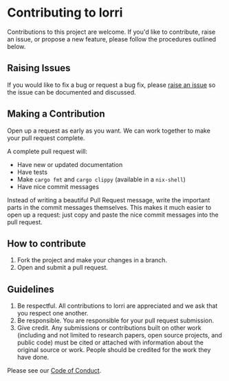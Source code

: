 # Contributing to lorri

Contributions to this project are welcome.  If you'd like to
contribute, raise an issue, or propose a new feature, please follow
the procedures outlined below.

## Raising Issues

If you would like to fix a bug or request a bug fix, please [raise an
issue](../../issues) so the issue can be documented and discussed.

## Making a Contribution

Open up a request as early as you want. We can work together to make
your pull request complete.

A complete pull request will:

 - Have new or updated documentation
 - Have tests
 - Make `cargo fmt` and `cargo clippy` (available in a `nix-shell`)
 - Have nice commit messages

Instead of writing a beautiful Pull Request message, write the
important parts in the commit messages themselves. This makes it much
easier to open up a request: just copy and paste the nice commit
messages into the pull request.

## How to contribute

1. Fork the project and make your changes in a branch.
2. Open and submit a pull request.

## Guidelines

1. Be respectful.  All contributions to lorri are appreciated and we
   ask that you respect one another.
2. Be responsible. You are responsible for your pull request
   submission.
3. Give credit.  Any submissions or contributions built on other work
   (including and not limited to research papers, open source
   projects, and public code) must be cited or attached with
   information about the original source or work.  People should be
   credited for the work they have done.

Please see our [Code of Conduct](./.github/CODE_OF_CONDUCT.md).
